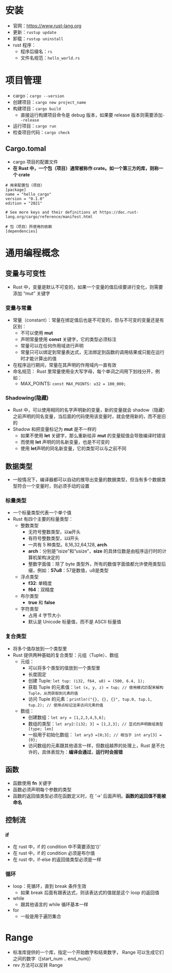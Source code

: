 # 安装
- 官网：https://www.rust-lang.org
- 更新：```rustup update```
- 卸载：```rustup uninstall```
- rust 程序：
    - 程序后缀名：```rs```
    - 文件名规范：```hello_world.rs```

# 项目管理
- cargo：```cargo --version```
- 创建项目：```cargo new project_name```
- 构建项目：```cargo build```
    - 直接运行构建项目命令是 debug 版本，如果要 release 版本则需要添加```--release```
- 运行项目：```cargo run```
- 检查项目代码：```cargo check```

## Cargo.tomal
- cargo 项目的配置文件
- **在 Rust 中，一个包（项目）通常被称作 crate。如一个第三方的库，则称一个 crate**
```
# 用来配置包（项目）
[package]
name = "hello_cargo"
version = "0.1.0"
edition = "2021"

# See more keys and their definitions at https://doc.rust-lang.org/cargo/reference/manifest.html

# 包（项目）所使用的依赖
[dependencies]
```

# 通用编程概念
## 变量与可变性
- Rust 中，变量是默认不可变的，如果一个变量的值后续要进行变化，则需要添加 “mut” 关键字

### 变量与常量
- 常量（constant）：常量在绑定值后也是不可变的，但与不可变的变量还是有区别：
    - 不可以使用 **mut**
    - 声明常量使用 **const** 关键字，它的类型必须标注
    - 常量可以在任何作用域进行声明
    - 常量只可以绑定到常量表达式，无法绑定到函数的调用结果或只能在运行时才能计算出的值
- 在程序运行期间，常量在其声明的作用域内一直有效
- 命名规范： Rust 里常量使用全大写字母，每个单词之间用下划线分开，例如：
    - MAX_POINTS: ```const MAX_POINTS: u32 = 100_000;```

### Shadowing(隐藏)
- Rust 中，可以使用相同的名字声明新的变量，新的变量就会 shadow（隐藏）之前声明的同名变量，当后面的代码使用该变量时，就会使用新的，而不是旧的
- Shadow 和把变量标记为 **mut** 是不一样的
    - 如果不使用 **let** 关键字，那么重新给非 **mut** 的变量赋值会导致编译时错误
    - 而使用 **let** 声明的同名新变量，也是不可变的
    - 使用 **let**声明的同名新变量，它的类型可以与之前不同

## 数据类型
- 一般情况下，编译器都可以自动的推导出变量的数据类型，但当有多个数据类型符合一个变量时，则必须手动的设置

### 标量类型
- 一个标量类型代表一个单个值
- Rust 有四个主要的标量类型：
    - 整数类型
        - 无符号整数类型，以**u**开头
        - 有符号整数类型，以**i**开头
        - 一共有 5 种类型。8,16,32,64,128, **arch**.
        - **arch**：分别是“isize”和“usize”，**size** 的具体位数是由程序运行时的计算机架构决定的
        - 整数字面值：除了 byte 类型外，所有的数值字面值都允许使用类型后缀，例如：**57u8**：57是数值，u8是类型
    - 浮点类型
        - **f32**: 单精度
        - **f64**：双精度
    - 布尔类型
        - **true** 和 **false**
    - 字符类型
        - 占用 4 字节大小
        - 默认是 Unicode 标量值，而不是 ASCII 标量值

### 复合类型
- 将多个值存放到一个类型里
- Rust 提供两种基础的复合类型：元组（Tuple）、数组
    - 元组：
        - 可以将多个类型的值放到一个类型里
        - 长度固定
        - 创建 Tuple: ```let tup: (i32, f64, u8) = (500, 6.4, 1);```
        - 获取 Tuple 的元素值：```let (x, y, z) = tup; // 使用模式匹配来解构 Tuple，从而获取到元素的值```
        - 访问 Tuple 的元素：```println!("{}, {}, {}", tup.0, tup.1, tup.2); // 使用点标记法来访问元素的值```
    - 数组：
        - 创建数组：```let ary = [1,2,3,4,5,6];```
        - 数组的类型：```let ary2:[i32; 3] = [1,2,3]; // 显式的声明数组类型[type; len]```
        - 一般用于初始化数组： ```let ary3 =[0;3]; // 相当于 int ary[3] = {0};```
        - 访问数组的元素跟其他语言一样，但数组越界的处理上，Rust 是不允许的，具体表现为：**编译会通过**，**运行时会报错**

## 函数
- 函数使用 **fn** 关键字
- 函数必须声明每个参数的类型
- 函数的返回值类型必须在函数定义时，在 ‘->’ 后面声明。**函数的返回值不能被命名**

## 控制流
### if
- 在 rust 中，if 的 condition 中不需要添加‘()’
- 在 rust 中，if 的 condition 必须是布尔值
- 在 rust 中，if-else 的返回值类型必须是一样

### 循环
- loop：死循环，直到 break 条件生效
    - 如果 break 后面有跟表达式，则该表达式的值就是这个 loop 的返回值
- while
    - 跟其他语言的 while 循环基本一样
- for
    - 一般是用于遍历集合

# Range
- 标准库提供的一个库，指定一个开始数字和结束数字， Range 可以生成它们之间的数字（[start_num .. end_num)）
- rev 方法可以反转 Range